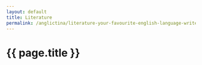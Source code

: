 ```yaml
---
layout: default
title: Literature
permalink: /anglictina/literature-your-favourite-english-language-writers/
---
```


{{ page.title }}
================
